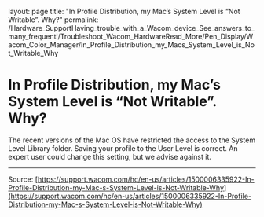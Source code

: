layout: page
title: "In Profile Distribution, my Mac’s System Level is “Not Writable”. Why?"
permalink: /Hardware_SupportHaving_trouble_with_a_Wacom_device_See_answers_to_many_frequentl/Troubleshoot_Wacom_HardwareRead_More/Pen_Display/Wacom_Color_Manager/In_Profile_Distribution_my_Macs_System_Level_is_Not_Writable_Why

# In Profile Distribution, my Mac’s System Level is “Not Writable”. Why?

The recent versions of the Mac OS have restricted the access to the System Level Library folder. Saving your profile to the User Level is correct. An expert user could change this setting, but we advise against it.

---
Source: [https://support.wacom.com/hc/en-us/articles/1500006335922-In-Profile-Distribution-my-Mac-s-System-Level-is-Not-Writable-Why](https://support.wacom.com/hc/en-us/articles/1500006335922-In-Profile-Distribution-my-Mac-s-System-Level-is-Not-Writable-Why)

